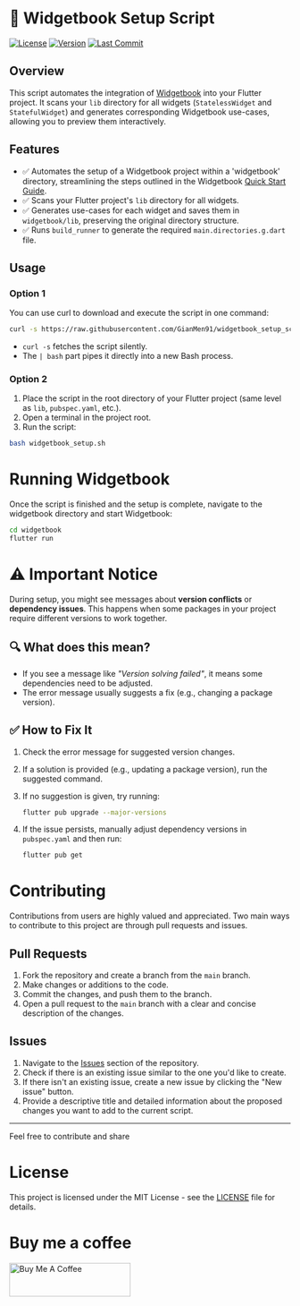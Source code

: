 # 📖 Widgetbook Setup Script  

[![License](https://img.shields.io/github/license/GianMen91/widgetbook_setup_script)](https://github.com/GianMen91/widgetbook_setup_script/blob/master/LICENSE)
[![Version](https://img.shields.io/github/v/release/GianMen91/widgetbook_setup_script)](https://github.com/GianMen91/widgetbook_setup_script/releases)
[![Last Commit](https://img.shields.io/github/last-commit/GianMen91/widgetbook_setup_script)](https://github.com/GianMen91/widgetbook_setup_script/commits)

## Overview  
This script automates the integration of [Widgetbook](https://widgetbook.io/) into your Flutter project. It scans your `lib` directory for all widgets (`StatelessWidget` and `StatefulWidget`) and generates corresponding Widgetbook use-cases, allowing you to preview them interactively.  

## Features  
- ✅ Automates the setup of a Widgetbook project within a 'widgetbook' directory, streamlining the steps outlined in the Widgetbook [Quick Start Guide](https://docs.widgetbook.io/guides/quick-start).
- ✅ Scans your Flutter project's `lib` directory for all widgets.  
- ✅ Generates use-cases for each widget and saves them in `widgetbook/lib`, preserving the original directory structure.  
- ✅ Runs `build_runner` to generate the required `main.directories.g.dart` file.

## Usage  

### Option 1

You can use curl to download and execute the script in one command:

```sh
curl -s https://raw.githubusercontent.com/GianMen91/widgetbook_setup_script/main/widgetbook_setup.sh | bash
```

- `curl -s` fetches the script silently.
- The `| bash` part pipes it directly into a new Bash process.

### Option 2
1. Place the script in the root directory of your Flutter project (same level as `lib`, `pubspec.yaml`, etc.).  
2. Open a terminal in the project root.  
3. Run the script:

```sh
bash widgetbook_setup.sh
```

# Running Widgetbook
Once the script is finished and the setup is complete, navigate to the widgetbook directory and start Widgetbook:

 ```sh
 cd widgetbook  
 flutter run
 ```

# ⚠️ Important Notice  

During setup, you might see messages about **version conflicts** or **dependency issues**. This happens when some packages in your project require different versions to work together.  

## 🔍 What does this mean?  
- If you see a message like _"Version solving failed"_, it means some dependencies need to be adjusted.  
- The error message usually suggests a fix (e.g., changing a package version).  

## ✅ How to Fix It  
1. Check the error message for suggested version changes.  
2. If a solution is provided (e.g., updating a package version), run the suggested command.  
3. If no suggestion is given, try running:
   
   ```sh
   flutter pub upgrade --major-versions
    ```
4. If the issue persists, manually adjust dependency versions in `pubspec.yaml` and then run:
   
   ```sh
   flutter pub get
   ```

# Contributing

Contributions from users are highly valued and appreciated. Two main ways to contribute to this project are through pull requests and issues.

## Pull Requests

1. Fork the repository and create a branch from the `main` branch.
2. Make changes or additions to the code.
3. Commit the changes, and push them to the branch.
4. Open a pull request to the `main` branch with a clear and concise description of the changes.

## Issues

1. Navigate to the [Issues](https://github.com/GianMen91/gitlab-statistics/issues) section of the repository.
2. Check if there is an existing issue similar to the one you'd like to create.
3. If there isn't an existing issue, create a new issue by clicking the "New issue" button.
4. Provide a descriptive title and detailed information about the proposed changes you want to add to the current script.

---

Feel free to contribute and share

# License

This project is licensed under the MIT License - see the [LICENSE](LICENSE) file for details.

# Buy me a coffee

<a href="https://www.buymeacoffee.com/giancarlo.mennillo" target="_blank"><img src="https://cdn.buymeacoffee.com/buttons/v2/default-yellow.png" alt="Buy Me A Coffee" style="height: 60px !important;width: 217px !important;" ></a>
